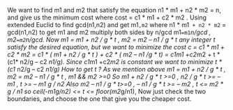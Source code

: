 We want to find m1 and m2 that satisfy the equation  n1 * m1 + n2 * m2 = n, and give us the minimum cost where cost = c1 * m1 + c2 * m2 .
Using extended Euclid to find gcd(n1,n2) and get m1`,m2` where n1 * m1` + n2 * m2` = gcd(n1,n2)
to get m1 and m2 multiply both sides by n/gcd m1`=m1`*n/gcd , m2`=m2`*n/gcd.
Now m1 = m1 + n2 / g * t  , m2 = m2 –  n1 / g * t   any integer t satisfy the desired equation, but we want to minimize the cost  c = c1 * m1 + c2 * m2 = c1 * ( m1 + n2 / g * t )  +   c2 * ( m2 – n1 /g * t) = c1*m1 +c2*m2 + t * (c1* n2/g – c2 *n1/g).
Since c1*m1 +c2*m2  is constant we want to minimize  t * (c1* n2/g – c2 *n1/g)
How to get t ?
As we mention above m1 = m1 + n2 / g * t  , m2 = m2 –  n1 / g * t , m1 && m2 >=0
So m1 + n2 / g * t >=0 ,  n2 / g * t >= – m1 ,  t >= – m1 *g / n2
Also m2 –  n1 / g * t>=0  ,  – n1 / g * t >= – m2 , t <= m2 * g / n1
so ceil(-m1*g/n2) <= t <= floor(m2*g/n1),
Now  just check the two boundaries, and choose the one that give you the cheaper cost.
